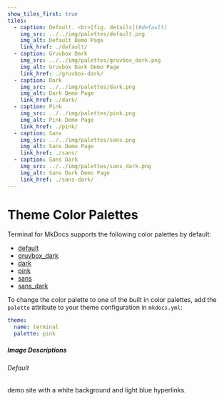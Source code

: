 ```yaml
---
show_tiles_first: true
tiles:
  - caption: Default. <br>[fig. details](#default)
    img_src: ../../img/palettes/default.png
    img_alt: Default Demo Page
    link_href: ./default/
  - caption: Gruvbox Dark
    img_src: ../../img/palettes/gruvbox_dark.png
    img_alt: Gruvbox Dark Demo Page
    link_href: ./gruvbox-dark/
  - caption: Dark
    img_src: ../../img/palettes/dark.png
    img_alt: Dark Demo Page
    link_href: ./dark/    
  - caption: Pink
    img_src: ../../img/palettes/pink.png
    img_alt: Pink Demo Page
    link_href: ./pink/        
  - caption: Sans
    img_src: ../../img/palettes/sans.png
    img_alt: Sans Demo Page
    link_href: ./sans/    
  - caption: Sans Dark
    img_src: ../../img/palettes/sans_dark.png
    img_alt: Sans Dark Demo Page
    link_href: ./sans-dark/            
---
```

# Theme Color Palettes
Terminal for MkDocs supports the following color palettes by default:

  - [default](default.md)
  - [gruvbox_dark](gruvbox-dark.md)
  - [dark](dark.md)
  - [pink](pink.md)
  - [sans](sans.md)
  - [sans_dark](sans-dark.md)

To change the color palette to one of the built in color palettes, add the `palette` attribute to your theme configuration in `mkdocs.yml`:

```yaml
theme:
  name: terminal
  palette: pink
```

##### Image Descriptions
###### Default
demo site with a white background and light blue hyperlinks.

  <!-- img_desc: 'demo site with a dark grey background, orange hyperlinks, and light yellow text.'
  img_desc: 'demo site with a black background, light blue hyperlinks, and white text.'
  img_desc: 'demo site with a white background and pink hyperlinks.'
  img_desc: 'demo site with a white background, light blue hyperlinks, and sans font.'
  img_desc: 'demo site with a black background, light blue hyperlinks, and white text in sans font.' -->